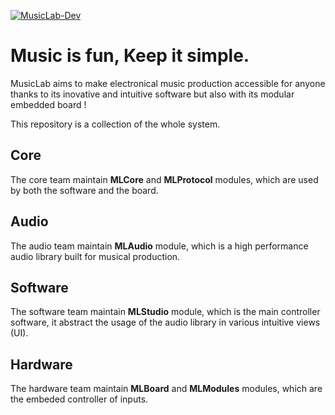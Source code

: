 [![MusicLab-Dev](https://circleci.com/gh/MusicLab-Dev/MusicLab.svg?style=svg&circle-token=0d83218b4178c066e4993aa4982f49e6582bc286)](https://app.circleci.com/pipelines/gh/MusicLab-Dev/MusicLab/)

# Music is fun, Keep it simple.

MusicLab aims to make electronical music production accessible for anyone thanks to its inovative and intuitive software but also with its modular embedded board !

This repository is a collection of the whole system.

## Core
The core team maintain **MLCore** and **MLProtocol** modules, which are used by both the software and the board.

## Audio
The audio team maintain **MLAudio** module, which is a high performance audio library built for musical production.

## Software
The software team maintain **MLStudio** module, which is the main controller software, it abstract the usage of the audio library in various intuitive views (UI).

## Hardware
The hardware team maintain **MLBoard** and **MLModules** modules, which are the embeded controller of inputs.

